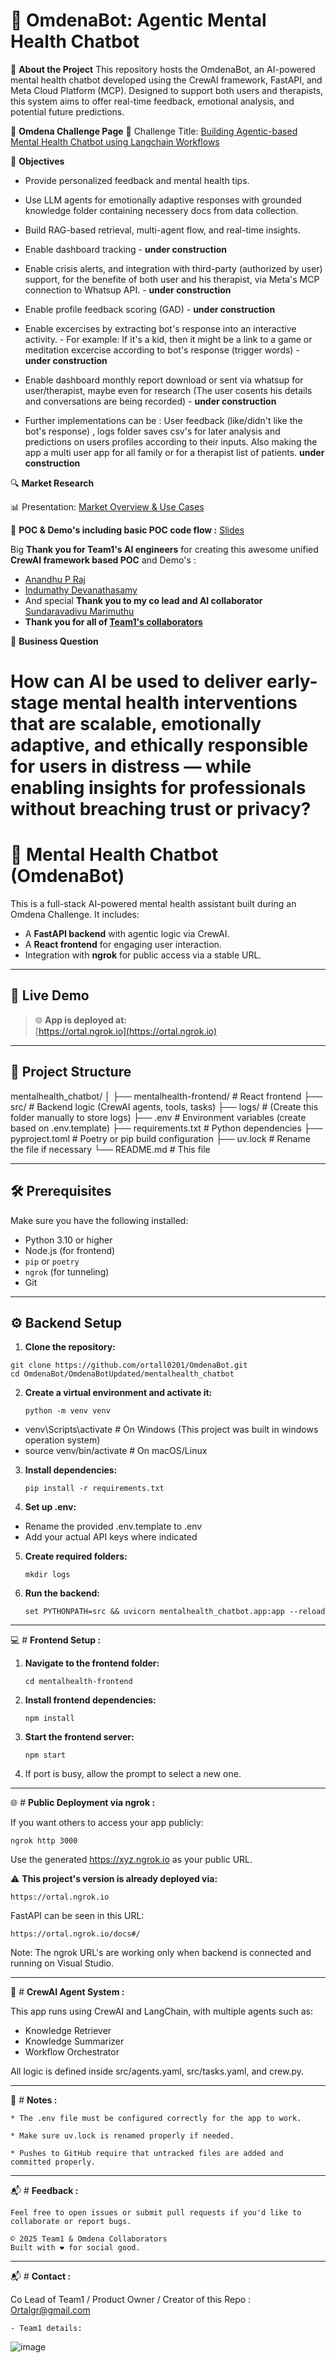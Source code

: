 # 🧠 OmdenaBot: Agentic Mental Health Chatbot

🚀 **About the Project**
This repository hosts the OmdenaBot, an AI-powered mental health chatbot developed using the CrewAI framework, FastAPI, and Meta Cloud Platform (MCP). Designed to support both users and therapists, this system aims to offer real-time feedback, emotional analysis, and potential future predictions.

🔗 **Omdena Challenge Page**
📌 Challenge Title: [Building Agentic-based Mental Health Chatbot using Langchain Workflows](https://www.omdena.com/chapter-challenges/building-agentic-based-mental-health-chatbot-using-langchain-workflows)

🎯 **Objectives**
- Provide personalized feedback and mental health tips.

- Use LLM agents for emotionally adaptive responses with grounded knowledge folder containing necessery docs from data collection.

- Build RAG-based retrieval, multi-agent flow, and real-time insights.

- Enable dashboard tracking - **under construction**
  
- Enable crisis alerts, and integration with third-party (authorized by user) support, for the benefite of both user and his therapist, via Meta's MCP connection to Whatsup API. - **under construction**
  
- Enable profile feedback scoring (GAD) - **under construction**
  
- Enable excercises by extracting bot's response into an interactive activity. - For example: If it's a kid, then it might be a link to a game or meditation excercise according to bot's response (trigger words) - **under construction**
  
- Enable dashboard monthly report download or sent via whatsup for user/therapist, maybe even for research (The user cosents his details and conversations are being recorded) - **under construction**
  
- Further implementations can be : User feedback (like/didn't like the bot's response) , logs folder saves csv's for later analysis and predictions on users profiles according to their inputs. Also making the app a multi user app for all family or for a therapist list of patients. **under construction**


🔍 **Market Research**

📊 Presentation: [Market Overview & Use Cases](https://docs.google.com/presentation/d/1IzzwJpUkDswqyJpZbwAx7E7cB9qPgZnbobUgx853Q6c/edit?usp=sharing)

🧠 **POC & Demo's including basic POC code flow :** [Slides](https://docs.google.com/presentation/d/1N9d8wSF8kq7dHhkAIzcT95hkh9LfAEhcETW2mRj32Ag/edit?usp=sharing)

Big **Thank you for Team1's AI engineers** for creating this awesome unified **CrewAI framework based POC** and Demo's : 

- [Anandhu P Raj](https://github.com/ScopeUnderscore)
- [Indumathy Devanathasamy](https://github.com/Indumathyprabu)
- And special **Thank you to my co lead and AI collaborator** [Sundaravadivu Marimuthu](https://github.com/vadivu123)
- **Thank you for all of [Team1's collaborators](https://docs.google.com/spreadsheets/d/1fvcuyDjEVlxoB0DEkqtMN7NQzrMVxCFs/edit?usp=sharing&ouid=108623279518071003366&rtpof=true&sd=true)**

💼 **Business Question**
# How can AI be used to deliver early-stage mental health interventions that are scalable, emotionally adaptive, and ethically responsible for users in distress — while enabling insights for professionals without breaching trust or privacy?


# 🧠 Mental Health Chatbot (OmdenaBot)

This is a full-stack AI-powered mental health assistant built during an Omdena Challenge. It includes:
- A **FastAPI backend** with agentic logic via CrewAI.
- A **React frontend** for engaging user interaction.
- Integration with **ngrok** for public access via a stable URL.

---

## 🚀 Live Demo

> 🌐 **App is deployed at:**  
> [https://ortal.ngrok.io](https://ortal.ngrok.io)

---

## 📁 Project Structure

mentalhealth_chatbot/
│
├── mentalhealth-frontend/ # React frontend
├── src/ # Backend logic (CrewAI agents, tools, tasks)
├── logs/ # (Create this folder manually to store logs)
├── .env # Environment variables (create based on .env.template)
├── requirements.txt # Python dependencies
├── pyproject.toml # Poetry or pip build configuration
├── uv.lock # Rename the file if necessary
└── README.md # This file


---

## 🛠️ Prerequisites

Make sure you have the following installed:

- Python 3.10 or higher
- Node.js (for frontend)
- `pip` or `poetry`
- `ngrok` (for tunneling)
- Git

---

## ⚙️ Backend Setup

1. **Clone the repository:**

```
git clone https://github.com/ortall0201/OmdenaBot.git
cd OmdenaBot/OmdenaBotUpdated/mentalhealth_chatbot
```

2. **Create a virtual environment and activate it:**
   ```
   python -m venv venv
   ```
- venv\Scripts\activate        # On Windows (This project was built in windows operation system)
- source venv/bin/activate   # On macOS/Linux

3. **Install dependencies:**
   ```
   pip install -r requirements.txt
   ```
4.  **Set up .env:**
   
   * Rename the provided .env.template to .env
   * Add your actual API keys where indicated

5. **Create required folders:**
   ```
   mkdir logs
   ```

6. **Run the backend:**
   ```
   set PYTHONPATH=src && uvicorn mentalhealth_chatbot.app:app --reload
   ```
_______________________________________________________________________________________________________

  💻 # **Frontend Setup :**
  
1. **Navigate to the frontend folder:**
   ```
   cd mentalhealth-frontend
   ```
2. **Install frontend dependencies:**
   ```
   npm install
   ```
3. **Start the frontend server:**
   ```
   npm start
   ```
4. If port is busy, allow the prompt to select a new one.

_______________________________________________________________________________________________________

   🌐 # **Public Deployment via ngrok :**

   If you want others to access your app publicly:
   ```
   ngrok http 3000
   ```
Use the generated https://xyz.ngrok.io as your public URL.

⚠️ **This project's version is already deployed via:**
   ```
   https://ortal.ngrok.io
   ```
  FastAPI can be seen in this URL:
  ```
  https://ortal.ngrok.io/docs#/
  ```
Note: The ngrok URL's are working only when backend is connected and running on Visual Studio.
_______________________________________________________________________________________________________

   🧠 # **CrewAI Agent System :**

   This app runs using CrewAI and LangChain, with multiple agents such as:
   * Knowledge Retriever
   * Knowledge Summarizer
   * Workflow Orchestrator

   All logic is defined inside src/agents.yaml, src/tasks.yaml, and crew.py.

 _______________________________________________________________________________________________________

  📝 # **Notes :**

    * The .env file must be configured correctly for the app to work.

    * Make sure uv.lock is renamed properly if needed.

    * Pushes to GitHub require that untracked files are added and committed properly.

_______________________________________________________________________________________________________

  📬 # **Feedback :**

    Feel free to open issues or submit pull requests if you'd like to collaborate or report bugs.

    © 2025 Team1 & Omdena Collaborators
    Built with ❤️ for social good.

_______________________________________________________________________________________________________

   📬 # **Contact :**

   Co Lead of Team1 / Product Owner / Creator of this Repo : Ortalgr@gmail.com
   
    - Team1 details:
![image](https://github.com/user-attachments/assets/e95dccf7-cc2f-4716-8814-1fb9fbfaaa9f)

    

    










   


